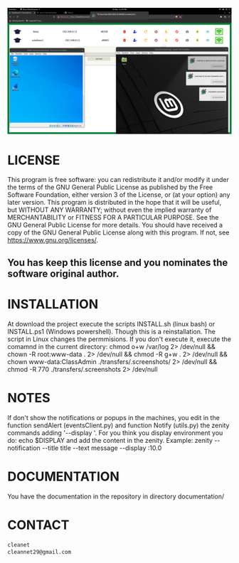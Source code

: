 ![ClassAdmin_Dashboard](documentation/screenshot.png)
# LICENSE
This program is free software: you can redistribute it and/or modify it under the terms of the GNU General Public License as published by the Free Software Foundation, either version 3 of the License, or (at your option) any later version.
This program is distributed in the hope that it will be useful, but WITHOUT ANY WARRANTY; without even the implied warranty of MERCHANTABILITY or FITNESS FOR A PARTICULAR PURPOSE. See the GNU General Public License for more details.
You should have received a copy of the GNU General Public License along with this program. If not, see <https://www.gnu.org/licenses/>.

## You has keep this license and you nominates the software original author.

# INSTALLATION
At download the project execute the scripts INSTALL.sh (linux bash) or INSTALL.ps1 (Windows powershell). Though this is a reinstallation. The script in Linux changes the permmisions.
If you don't execute it, execute the comamnd in the current directory:
  chmod o+w /var/log 2> /dev/null && chown -R root:www-data . 2> /dev/null && chmod -R g+w . 2> /dev/null && chown www-data:ClassAdmin ./transfers/.screenshots/ 2> /dev/null && chmod -R 770 ./transfers/.screenshots 2> /dev/null

# NOTES
If don't show the notifications or popups in the machines, you edit in the function sendAlert (eventsClient.py) and function Notify (utils.py) the zenity commands adding '--display <display>'.
For you think you display environment you do: echo $DISPLAY and add the content in the zenity. Example:
    zenity --notification --title title --text message --display :10.0
# DOCUMENTATION
  You have the documentation in the repository in directory documentation/
  
# CONTACT
    cleanet
    cleannet29@gmail.com
